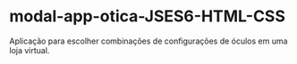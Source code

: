 # modal-app-otica-JSES6-HTML-CSS
Aplicação para escolher combinações de configurações de óculos em uma loja virtual.
